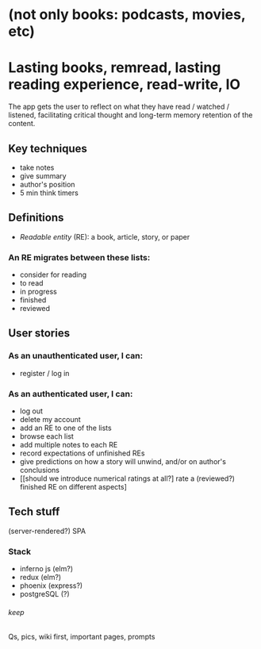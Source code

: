 # (not only books: podcasts, movies, etc)

# Lasting books, remread, lasting reading experience, read-write, IO

The app gets the user to reflect on what they have read / watched / listened, facilitating critical thought and long-term memory retention of the content.

## Key techniques
 - take notes
 - give summary
 - author's position
 - 5 min think timers

## Definitions
 - *Readable entity* (RE): a book, article, story, or paper

### An RE migrates between these lists:
 - consider for reading
 - to read
 - in progress
 - finished
 - reviewed

## User stories
### As an unauthenticated user, I can:
 - register / log in
### As an authenticated user, I can:
 - log out
 - delete my account
 - add an RE to one of the lists
 - browse each list
 - add multiple notes to each RE
 - record expectations of unfinished REs
 - give predictions on how a story will unwind, and/or on author's conclusions
 - [[should we introduce numerical ratings at all?] rate a (reviewed?) finished RE on different aspects]

## Tech stuff
(server-rendered?) SPA
### Stack
 - inferno js (elm?)
 - redux (elm?)
 - phoenix (express?)
 - postgreSQL (?)

###### keep
Qs, pics, wiki first, important pages, prompts
